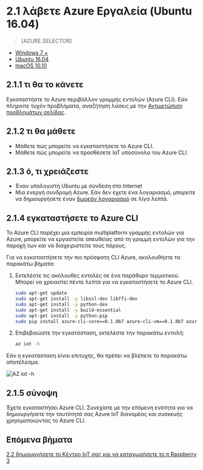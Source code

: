 <properties
 pageTitle="Λάβετε Azure Εργαλεία (Ubuntu 16.04) | Microsoft Azure"
 description="Εγκατάσταση Python και Azure γραμμής εντολών περιβάλλοντος εργασίας (Azure CLI) σε Ubuntu."
 services="iot-hub"
 documentationCenter=""
 authors="shizn"
 manager="timlt"
 tags=""
 keywords=""/>

<tags
 ms.service="iot-hub"
 ms.devlang="multiple"
 ms.topic="article"
 ms.tgt_pltfrm="na"
 ms.workload="na"
 ms.date="10/21/2016"
 ms.author="xshi"/>

# <a name="21-get-azure-tools-ubuntu-1604"></a>2.1 λάβετε Azure Εργαλεία (Ubuntu 16.04)

> [AZURE.SELECTOR]
- [Windows 7 +](iot-hub-raspberry-pi-kit-node-lesson2-get-azure-tools-win32.md)
- [Ubuntu 16.04](iot-hub-raspberry-pi-kit-node-lesson2-get-azure-tools-ubuntu.md)
- [macOS 10.10](iot-hub-raspberry-pi-kit-node-lesson2-get-azure-tools-mac.md)

## <a name="211-what-you-will-do"></a>2.1.1 τι θα το κάνετε

Εγκαταστήστε το Azure περιβάλλον γραμμής εντολών (Azure CLI). Εάν πληροίτε τυχόν προβλήματα, αναζήτηση λύσεις με την [Αντιμετώπιση προβλημάτων σελίδας](iot-hub-raspberry-pi-kit-node-troubleshooting.md).

## <a name="212-what-you-will-learn"></a>2.1.2 τι θα μάθετε

- Μάθετε πώς μπορείτε να εγκαταστήσετε το Azure CLI.
- Μάθετε πώς μπορείτε να προσθέσετε IoT υποσύνολο του Azure CLI.

## <a name="213-what-you-need"></a>2.1.3 ό, τι χρειάζεστε

- Έναν υπολογιστή Ubuntu με σύνδεση στο Internet
- Μια ενεργή συνδρομή Azure. Εάν δεν έχετε ένα λογαριασμό, μπορείτε να δημιουργήσετε έναν [δωρεάν λογαριασμό](https://azure.microsoft.com/free/) σε λίγα λεπτά.

## <a name="214-install-the-azure-cli"></a>2.1.4 εγκαταστήσετε το Azure CLI

Το Azure CLI παρέχει μια εμπειρία multiplatform γραμμής εντολών για Azure, μπορείτε να εργαστείτε απευθείας από τη γραμμή εντολών για την παροχή των και να διαχειριστείτε τους πόρους. 

Για να εγκαταστήσετε την πιο πρόσφατη CLI Azure, ακολουθήστε τα παρακάτω βήματα:

1. Εκτελέστε τις ακόλουθες εντολές σε ένα παράθυρο τερματικού. Μπορεί να χρειαστεί πέντε λεπτά για να εγκαταστήσετε το Azure CLI.

    ```bash
    sudo apt-get update
    sudo apt-get install -y libssl-dev libffi-dev
    sudo apt-get install -y python-dev
    sudo apt-get install -y build-essential
    sudo apt-get install -y python-pip
    sudo pip install azure-cli-core==0.1.0b7 azure-cli-vm==0.1.0b7 azure-cli-storage==0.1.0b7 azure-cli-role==0.1.0b7 azure-cli-resource==0.1.0b7 azure-cli-profile==0.1.0b7 azure-cli-network==0.1.0b7 azure-cli-iot==0.1.0b7 azure-cli-feedback==0.1.0b7 azure-cli-configure==0.1.0b7 azure-cli-component==0.1.0b7 azure-cli==0.1.0b7
    ```

2. Επιβεβαιώστε την εγκατάσταση, εκτελέστε την παρακάτω εντολή:

    ```bash
    az iot -h
    ```

Εάν η εγκατάσταση είναι επιτυχής, θα πρέπει να βλέπετε το παρακάτω αποτέλεσμα.

![AZ iot -h](media/iot-hub-raspberry-pi-lessons/lesson2/az_iot_help_ubuntu.png)

## <a name="215-summary"></a>2.1.5 σύνοψη

Έχετε εγκαταστήσει Azure CLI. Συνεχίστε με την επόμενη ενότητα για να δημιουργήσετε την ταυτότητά σας Azure IoT διανομέας και συσκευής χρησιμοποιώντας το Azure CLI.

## <a name="next-steps"></a>Επόμενα βήματα

[2.2 δημιουργήσετε το Κέντρο IoT σας και να καταχωρήσετε το π Raspberry 3](iot-hub-raspberry-pi-kit-node-lesson2-prepare-azure-iot-hub.md)
